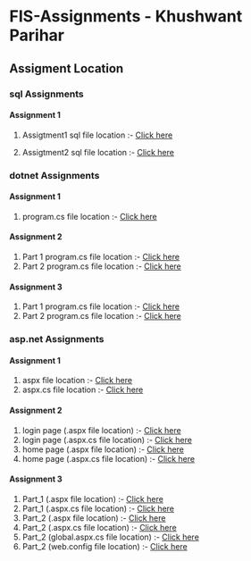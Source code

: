 # FIS-Assignments - Khushwant Parihar
## Assigment Location 


### sql Assignments

#### Assignment 1

1. Assigtment1 sql file location :-  [Click here](https://github.com/WOLFIEEEE/FIS-Assignments/blob/main/SQL/Assignment1.sql)

2. Assigtment2 sql file location :-  [Click here](https://github.com/WOLFIEEEE/FIS-Assignments/blob/main/SQL/Assignment2.sql)

### dotnet Assignments

#### Assignment 1

1. program.cs file location :-  [Click here](https://github.com/WOLFIEEEE/FIS-Assignments/blob/main/dotnet/Assignment1/Assignment1/Program.cs)

#### Assignment 2

1. Part 1 program.cs file location :-  [Click here](https://github.com/WOLFIEEEE/FIS-Assignments/blob/main/dotnet/Assignment2/Assignment2/program.cs)
2. Part 2 program.cs file location :-  [Click here](https://github.com/WOLFIEEEE/FIS-Assignments/blob/main/dotnet/Assignment2/Assignment2_part2/Program.cs)

#### Assignment 3

1. Part 1 program.cs file location :-  [Click here](https://github.com/WOLFIEEEE/FIS-Assignments/blob/main/dotnet/Assignment3/Assignment3/Program.cs)
2. Part 2 program.cs file location :-  [Click here](https://github.com/WOLFIEEEE/FIS-Assignments/blob/main/dotnet/Assignment3/Assignment3_Part2/Program.cs)

### asp.net Assignments

#### Assignment 1

1. aspx file location :-  [Click here](https://github.com/WOLFIEEEE/FIS-Assignments/blob/main/asp.net/Assignments/WebApp_Day1_1/Assignment1.aspx)
2. aspx.cs file location :- [Click here](https://github.com/WOLFIEEEE/FIS-Assignments/blob/main/asp.net/Assignments/WebApp_Day1_1/Assignment1.aspx.cs)

#### Assignment 2

1. login page (.aspx file location) :-  [Click here](https://github.com/WOLFIEEEE/FIS-Assignments/blob/main/asp.net/Assignments/WebApp_Day1_1/Assignment2_login.aspx)
2. login page (.aspx.cs file location) :-  [Click here](https://github.com/WOLFIEEEE/FIS-Assignments/blob/main/asp.net/Assignments/WebApp_Day1_1/Assignment2_login.aspx.cs)
3. home page (.aspx file location) :-  [Click here](https://github.com/WOLFIEEEE/FIS-Assignments/blob/main/asp.net/Assignments/WebApp_Day1_1/Assignment2_home.aspx)
4. home page (.aspx.cs file location) :-  [Click here](https://github.com/WOLFIEEEE/FIS-Assignments/blob/main/asp.net/Assignments/WebApp_Day1_1/Assignment2_home.aspx.cs)

#### Assignment 3

1. Part_1 (.aspx file location) :-  [Click here](https://github.com/WOLFIEEEE/FIS-Assignments/blob/main/asp.net/Assignment3/WebApp_Day3/Assignment3_part1.aspx)
2. Part_1 (.aspx.cs file location) :-  [Click here](https://github.com/WOLFIEEEE/FIS-Assignments/blob/main/asp.net/Assignment3/WebApp_Day3/Assignment3_part1.aspx.cs)
3. Part_2 (.aspx file location) :- [Click here](https://github.com/WOLFIEEEE/FIS-Assignments/blob/main/asp.net/Assignment3/WebApp_Day3/Assignment3_part2.aspx.cs)
4. Part_2 (.aspx.cs file location) :- [Click here](https://github.com/WOLFIEEEE/FIS-Assignments/blob/main/asp.net/Assignment3/WebApp_Day3/Assignment3_part2.aspx.cs)
5. Part_2 (global.aspx.cs file location) :- [Click here](https://github.com/WOLFIEEEE/FIS-Assignments/blob/main/asp.net/Assignment3/WebApp_Day3/Global.asax.cs)
6. Part_2 (web.config file location) :- [Click here](https://github.com/WOLFIEEEE/FIS-Assignments/blob/main/asp.net/Assignment3/WebApp_Day3/Web.config)
